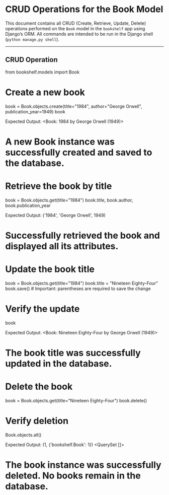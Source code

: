 # CRUD Operations for the Book Model

This document contains all CRUD (Create, Retrieve, Update, Delete) operations performed on the `Book` model in the `bookshelf` app using Django’s ORM.
All commands are intended to be run in the Django shell (`python manage.py shell`).

---

## CRUD Operation

from bookshelf.models import Book

# Create a new book
book = Book.objects.create(title="1984", author="George Orwell", publication_year=1949)
book

Expected Output:
<Book: 1984 by George Orwell (1949)>
# A new Book instance was successfully created and saved to the database.

# Retrieve the book by title
book = Book.objects.get(title="1984")
book.title, book.author, book.publication_year

Expected Output:
('1984', 'George Orwell', 1949)
# Successfully retrieved the book and displayed all its attributes.

# Update the book title
book = Book.objects.get(title="1984")
book.title = "Nineteen Eighty-Four"
book.save()  # Important: parentheses are required to save the change

# Verify the update
book

Expected Output:
<Book: Nineteen Eighty-Four by George Orwell (1949)>
# The book title was successfully updated in the database.

# Delete the book
book = Book.objects.get(title="Nineteen Eighty-Four")
book.delete()

# Verify deletion
Book.objects.all()

Expected Output:
(1, {'bookshelf.Book': 1})
<QuerySet []>
# The book instance was successfully deleted. No books remain in the database.

